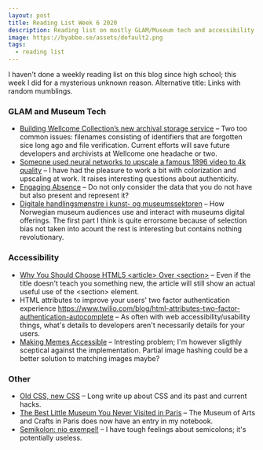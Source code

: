 ```yaml
---
layout: post
title: Reading List Week 6 2020
description: Reading list on mostly GLAM/Museum tech and accessibility.
image: https://byabbe.se/assets/default2.png
tags:
  - reading list
---
```

I haven't done a weekly reading list on this blog since high school; this week I did for a mysterious unknown reason. Alternative title\: Links with random mumblings.

### GLAM and Museum Tech

 - [Building Wellcome Collection’s new archival storage service](https://stacks.wellcomecollection.org/building-wellcome-collections-new-archival-storage-service-3f68ff21927e) – Two too common issues: filenames consisting of identifiers that are forgotten sice long ago and file verification. Current efforts will save future developers and archivists at Wellcome one headache or two.
 - [Someone used neural networks to upscale a famous 1896 video to 4k quality](https://arstechnica.com/science/2020/02/someone-used-neural-networks-to-upscale-a-famous-1896-video-to-4k-quality/) – I have had the pleasure to work a bit with colorization and upscaling at work. It raises interesting questions about authenticity.
 - [Engaging Absence](https://www.thomaspadilla.org/2018/02/26/engaging-absence/) – Do not only consider the data that you do not have but also present and represent it?
 - [Digitale handlingsmønstre i kunst- og museumssektoren](https://www.bi.no/globalassets/forskning/centre-for-creative-industries/publications/dnd-rapport-nr.-5.-digitale-handlingsmonstre-i-kunst--og-museumssektoren---om-forbrukere-museumsledere-og-kunstnere.pdf) – How Norwegian museum audiences use and interact with museums digital offerings. The first part I think is quite errorsome because of selection bias not taken into acount the rest is interesting but contains nothing revolutionary.

### Accessibility

 - [Why You Should Choose HTML5 \<article> Over \<section>](https://www.smashingmagazine.com/2020/01/html5-article-section/) – Even if the title doesn't teach you something new, the article will still show an actual useful use of the \<section> element.
 - HTML attributes to improve your users' two factor authentication experience https://www.twilio.com/blog/html-attributes-two-factor-authentication-autocomplete – As often with web accessibility/usability things, what's details to developers aren't necessarily details for your users.
 - [Making Memes Accessible](https://dl.acm.org/doi/10.1145/3308561.3353792) – Intresting problem; I'm however sligthly sceptical against the implementation. Partial image hashing could be a better solution to matching images maybe?

### Other

 - [Old CSS, new CSS](https://eev.ee/blog/2020/02/01/old-css-new-css/) – Long write up about CSS and its past and current hacks.
 - [The Best Little Museum You Never Visited in Paris](https://www.smithsonianmag.com/travel/best-little-museum-you-never-visited-180956025/) – The Museum of Arts and Crafts in Paris does now have an entry in my notebook.
 - [Semikolon: nio exempel!](https://lotten.se/2020/01/semikolon-atta-exempel.html) – I have tough feelings about semicolons; it's potentially useless.
